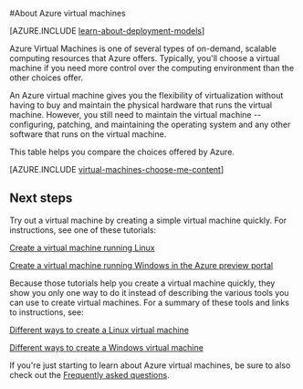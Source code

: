 <properties
	pageTitle="About Azure Virtual Machines | Microsoft Azure"
	description="Learn about the basics of virtual machines in Azure using both deployment models."
	services="virtual-machines"
	documentationCenter=""
	authors="cynthn"
	manager="timlt"
	editor="tysonn"
	tags="azure-resource-manager,azure-service-management"/>

<tags
	ms.service="virtual-machines"
	ms.workload="infrastructure-services"
	ms.tgt_pltfrm="na"
	ms.devlang="na"
	ms.topic="article"
	ms.date="10/23/2015"
	ms.author="cynthn"/>

#About Azure virtual machines 

[AZURE.INCLUDE [learn-about-deployment-models](../../includes/learn-about-deployment-models-both-include.md)]


Azure Virtual Machines is one of several types of on-demand, scalable computing resources that Azure offers. Typically, you'll choose a virtual machine if you need more control over the computing environment than the other choices offer.

An Azure virtual machine gives you the flexibility of virtualization without having to buy and maintain the physical hardware that runs the virtual machine. However, you still need to maintain the virtual machine -- configuring, patching, and maintaining the operating system and any other software that runs on the virtual machine.

This table helps you compare the choices offered by Azure.

[AZURE.INCLUDE [virtual-machines-choose-me-content](../../includes/virtual-machines-choose-me-content.md)]

## Next steps

Try out a virtual machine by creating a simple virtual machine quickly. For instructions, see one of these tutorials:

[Create a virtual machine running Linux](virtual-machines-linux-tutorial.md)

[Create a virtual machine running Windows in the Azure preview portal](virtual-machines-windows-tutorial.md)

Because those tutorials help you create a virtual machine quickly, they show you only one way to do it instead of describing the various tools you can use to create virtual machines. For a summary of these tools and links to instructions, see:

[Different ways to create a Linux virtual machine](virtual-machines-linux-choices-create-vm.md)

[Different ways to create a Windows virtual machine](virtual-machines-windows-choices-create-vm.md)

If you're just starting to learn about Azure virtual machines, be sure to also check out the [Frequently asked questions](virtual-machines-questions.md).


<!--links-->
[App Service]: app-service-choose-me.md
[Virtual Machines]: #tellmevm
[Cloud Services]: cloud-services-choose-me.md
